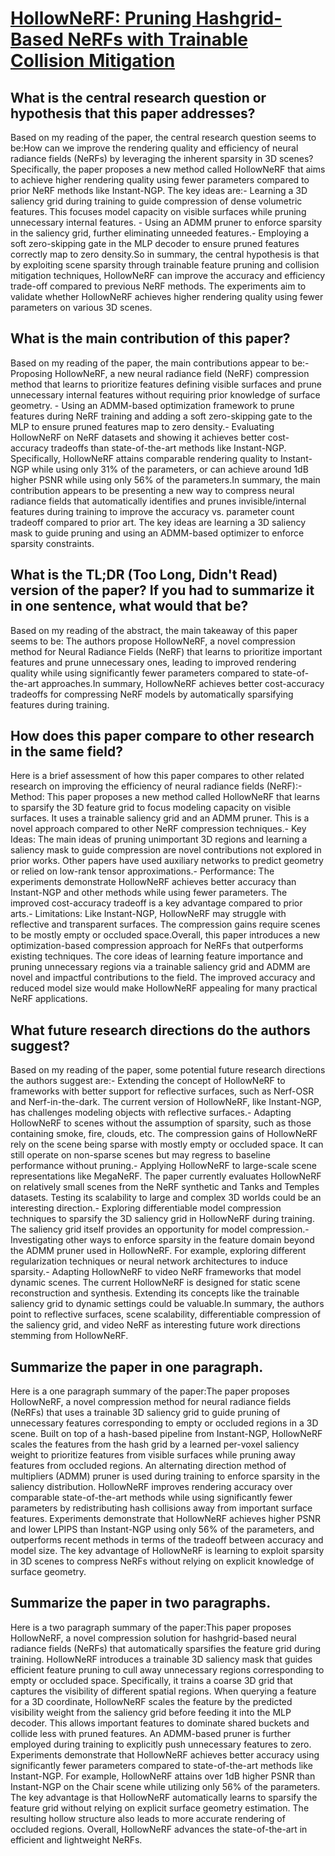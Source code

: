 # [HollowNeRF: Pruning Hashgrid-Based NeRFs with Trainable Collision   Mitigation](https://arxiv.org/abs/2308.10122)

## What is the central research question or hypothesis that this paper addresses?

Based on my reading of the paper, the central research question seems to be:How can we improve the rendering quality and efficiency of neural radiance fields (NeRFs) by leveraging the inherent sparsity in 3D scenes? Specifically, the paper proposes a new method called HollowNeRF that aims to achieve higher rendering quality using fewer parameters compared to prior NeRF methods like Instant-NGP. The key ideas are:- Learning a 3D saliency grid during training to guide compression of dense volumetric features. This focuses model capacity on visible surfaces while pruning unnecessary internal features. - Using an ADMM pruner to enforce sparsity in the saliency grid, further eliminating unneeded features.- Employing a soft zero-skipping gate in the MLP decoder to ensure pruned features correctly map to zero density.So in summary, the central hypothesis is that by exploiting scene sparsity through trainable feature pruning and collision mitigation techniques, HollowNeRF can improve the accuracy and efficiency trade-off compared to previous NeRF methods. The experiments aim to validate whether HollowNeRF achieves higher rendering quality using fewer parameters on various 3D scenes.


## What is the main contribution of this paper?

Based on my reading of the paper, the main contributions appear to be:- Proposing HollowNeRF, a new neural radiance field (NeRF) compression method that learns to prioritize features defining visible surfaces and prune unnecessary internal features without requiring prior knowledge of surface geometry. - Using an ADMM-based optimization framework to prune features during NeRF training and adding a soft zero-skipping gate to the MLP to ensure pruned features map to zero density.- Evaluating HollowNeRF on NeRF datasets and showing it achieves better cost-accuracy tradeoffs than state-of-the-art methods like Instant-NGP. Specifically, HollowNeRF attains comparable rendering quality to Instant-NGP while using only 31% of the parameters, or can achieve around 1dB higher PSNR while using only 56% of the parameters.In summary, the main contribution appears to be presenting a new way to compress neural radiance fields that automatically identifies and prunes invisible/internal features during training to improve the accuracy vs. parameter count tradeoff compared to prior art. The key ideas are learning a 3D saliency mask to guide pruning and using an ADMM-based optimizer to enforce sparsity constraints.


## What is the TL;DR (Too Long, Didn't Read) version of the paper? If you had to summarize it in one sentence, what would that be?

Based on my reading of the abstract, the main takeaway of this paper seems to be: The authors propose HollowNeRF, a novel compression method for Neural Radiance Fields (NeRF) that learns to prioritize important features and prune unnecessary ones, leading to improved rendering quality while using significantly fewer parameters compared to state-of-the-art approaches.In summary, HollowNeRF achieves better cost-accuracy tradeoffs for compressing NeRF models by automatically sparsifying features during training.


## How does this paper compare to other research in the same field?

Here is a brief assessment of how this paper compares to other related research on improving the efficiency of neural radiance fields (NeRF):- Method: This paper proposes a new method called HollowNeRF that learns to sparsify the 3D feature grid to focus modeling capacity on visible surfaces. It uses a trainable saliency grid and an ADMM pruner. This is a novel approach compared to other NeRF compression techniques.- Key Ideas: The main ideas of pruning unimportant 3D regions and learning a saliency mask to guide compression are novel contributions not explored in prior works. Other papers have used auxiliary networks to predict geometry or relied on low-rank tensor approximations.- Performance: The experiments demonstrate HollowNeRF achieves better accuracy than Instant-NGP and other methods while using fewer parameters. The improved cost-accuracy tradeoff is a key advantage compared to prior arts.- Limitations: Like Instant-NGP, HollowNeRF may struggle with reflective and transparent surfaces. The compression gains require scenes to be mostly empty or occluded space.Overall, this paper introduces a new optimization-based compression approach for NeRFs that outperforms existing techniques. The core ideas of learning feature importance and pruning unnecessary regions via a trainable saliency grid and ADMM are novel and impactful contributions to the field. The improved accuracy and reduced model size would make HollowNeRF appealing for many practical NeRF applications.


## What future research directions do the authors suggest?

Based on my reading of the paper, some potential future research directions the authors suggest are:- Extending the concept of HollowNeRF to frameworks with better support for reflective surfaces, such as Nerf-OSR and Nerf-in-the-dark. The current version of HollowNeRF, like Instant-NGP, has challenges modeling objects with reflective surfaces.- Adapting HollowNeRF to scenes without the assumption of sparsity, such as those containing smoke, fire, clouds, etc. The compression gains of HollowNeRF rely on the scene being sparse with mostly empty or occluded space. It can still operate on non-sparse scenes but may regress to baseline performance without pruning.- Applying HollowNeRF to large-scale scene representations like MegaNeRF. The paper currently evaluates HollowNeRF on relatively small scenes from the NeRF synthetic and Tanks and Temples datasets. Testing its scalability to large and complex 3D worlds could be an interesting direction.- Exploring differentiable model compression techniques to sparsify the 3D saliency grid in HollowNeRF during training. The saliency grid itself provides an opportunity for model compression.- Investigating other ways to enforce sparsity in the feature domain beyond the ADMM pruner used in HollowNeRF. For example, exploring different regularization techniques or neural network architectures to induce sparsity.- Adapting HollowNeRF to video NeRF frameworks that model dynamic scenes. The current HollowNeRF is designed for static scene reconstruction and synthesis. Extending its concepts like the trainable saliency grid to dynamic settings could be valuable.In summary, the authors point to reflective surfaces, scene scalability, differentiable compression of the saliency grid, and video NeRF as interesting future work directions stemming from HollowNeRF.


## Summarize the paper in one paragraph.

Here is a one paragraph summary of the paper:The paper proposes HollowNeRF, a novel compression method for neural radiance fields (NeRFs) that uses a trainable 3D saliency grid to guide pruning of unnecessary features corresponding to empty or occluded regions in a 3D scene. Built on top of a hash-based pipeline from Instant-NGP, HollowNeRF scales the features from the hash grid by a learned per-voxel saliency weight to prioritize features from visible surfaces while pruning away features from occluded regions. An alternating direction method of multipliers (ADMM) pruner is used during training to enforce sparsity in the saliency distribution. HollowNeRF improves rendering accuracy over comparable state-of-the-art methods while using significantly fewer parameters by redistributing hash collisions away from important surface features. Experiments demonstrate that HollowNeRF achieves higher PSNR and lower LPIPS than Instant-NGP using only 56% of the parameters, and outperforms recent methods in terms of the tradeoff between accuracy and model size. The key advantage of HollowNeRF is learning to exploit sparsity in 3D scenes to compress NeRFs without relying on explicit knowledge of surface geometry.


## Summarize the paper in two paragraphs.

Here is a two paragraph summary of the paper:This paper proposes HollowNeRF, a novel compression solution for hashgrid-based neural radiance fields (NeRFs) that automatically sparsifies the feature grid during training. HollowNeRF introduces a trainable 3D saliency mask that guides efficient feature pruning to cull away unnecessary regions corresponding to empty or occluded space. Specifically, it trains a coarse 3D grid that captures the visibility of different spatial regions. When querying a feature for a 3D coordinate, HollowNeRF scales the feature by the predicted visibility weight from the saliency grid before feeding it into the MLP decoder. This allows important features to dominate shared buckets and collide less with pruned features. An ADMM-based pruner is further employed during training to explicitly push unnecessary features to zero. Experiments demonstrate that HollowNeRF achieves better accuracy using significantly fewer parameters compared to state-of-the-art methods like Instant-NGP. For example, HollowNeRF attains over 1dB higher PSNR than Instant-NGP on the Chair scene while utilizing only 56% of the parameters. The key advantage is that HollowNeRF automatically learns to sparsify the feature grid without relying on explicit surface geometry estimation. The resulting hollow structure also leads to more accurate rendering of occluded regions. Overall, HollowNeRF advances the state-of-the-art in efficient and lightweight NeRFs.
